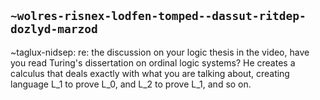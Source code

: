 ## `~wolres-risnex-lodfen-tomped--dassut-ritdep-dozlyd-marzod`
~taglux-nidsep: re: the discussion on your logic thesis in the video, have you read Turing's dissertation on ordinal logic systems? He creates a calculus that deals exactly with what you are talking about, creating language L_1 to prove L_0, and L_2 to prove L_1, and so on.